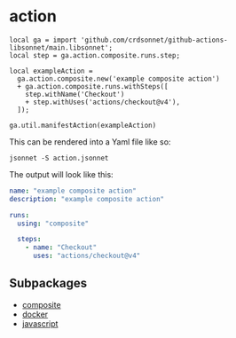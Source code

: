 # action

```jsonnet
local ga = import 'github.com/crdsonnet/github-actions-libsonnet/main.libsonnet';
local step = ga.action.composite.runs.step;

local exampleAction =
  ga.action.composite.new('example composite action')
  + ga.action.composite.runs.withSteps([
    step.withName('Checkout')
    + step.withUses('actions/checkout@v4'),
  ]);

ga.util.manifestAction(exampleAction)

```

This can be rendered into a Yaml file like so:

```console
jsonnet -S action.jsonnet
```

The output will look like this:
```yaml
name: "example composite action"
description: "example composite action"

runs:
  using: "composite"

  steps:
    - name: "Checkout"
      uses: "actions/checkout@v4"
```


## Subpackages

* [composite](composite/index.md)
* [docker](docker/index.md)
* [javascript](javascript/index.md)
